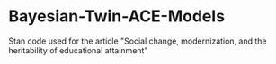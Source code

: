 # Bayesian-Twin-ACE-Models
Stan code used for the article "Social change, modernization, and the heritability of educational attainment" 
